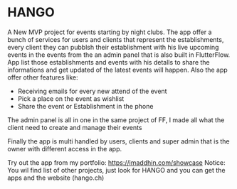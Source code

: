 # HANGO

A New MVP project for events starting by night clubs. 
The app offer a bunch of services for users and clients that represent the establishments, every client they can pubblsh their establishment with his live upcoming events in the events from the an admin panel that is also built in FlutterFlow.
App list those establishments and events with his detalls to share the informations and get updated of the latest events will happen.
Also the app offer other features like:
- Receiving emails for every new attend of the event 
- Pick a place on the event as wishlist
- Share the event or Establishment in the phone

The admin panel is all in one in the same project of FF, I made all what the client need to create and manage their events 

Finally the app is multi handled by users, clients and super admin that is the owner with different access in the app.

Try out the app from my portfolio: https://imaddhin.com/showcase 
Notice: You wil find list of other projects, just look for HANGO and you can get the apps and the website (hango.ch)
